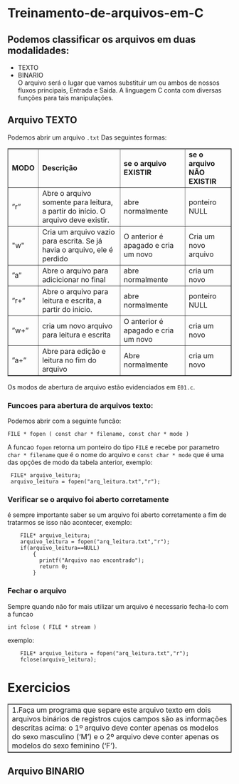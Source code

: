 # Treinamento-de-arquivos-em-C
## Podemos classificar os arquivos em duas modalidades:
* TEXTO
* BINARIO
<br>O arquivo será o lugar que vamos substituir um ou ambos de nossos fluxos principais, Entrada e Saida.
A linguagem C conta com diversas funções para tais manipulações.
## Arquivo TEXTO
Podemos abrir um arquivo `.txt` Das seguintes formas:
<table border="1">
<tr>
<td><b>MODO</b></td>
<td><b>Descrição</b></td>
<td><b>se o arquivo EXISTIR</b></td>
<td><b>se o arquivo NÃO EXISTIR</b></td>
</tr>
<tr>
<td>”r”</td>
<td>Abre o arquivo somente para leitura, a partir do início. O arquivo deve existir.</td>
<td>abre normalmente</td>
<td>ponteiro NULL</td>
<tr>
<td>"w"</td>
<td>Cria um arquivo vazio para escrita. Se já havia o arquivo, ele é perdido</td>
<td>O anterior é apagado e cria um novo</td>
<td>Cria um novo arquivo</td>
</tr>
<tr>
<td>”a”</td>
<td>Abre o arquivo para adicicionar no final</td>
<td>abre normalmente</td>
<td>cria um novo</td>
</tr>
<tr>
<td>”r+”</td>
<td>Abre o arquivo para leitura e escrita, a partir do inicio.</td>
<td>abre normalmente</td>
<td>ponteiro NULL</td>
</tr>  
 <tr>
<td>”w+”</td>
<td>cria um novo arquivo para leitura e escrita</td>
<td>O anterior é apagado e cria um novo</td>
<td>cria um novo</td>
</tr>
  <tr>
<td>”a+”</td>
<td>Abre para edição e leitura no fim do arquivo</td>
<td>Abre normalmente</td>
<td>cria um novo</td>
</tr>  
</table>

Os modos de abertura de arquivo estão evidenciados em `E01.c`.
<h3>
Funcoes para abertura de arquivos texto:
</h3>

Podemos abrir com a seguinte funcão:

```
FILE * fopen ( const char * filename, const char * mode )
```

A funcao `fopen` retorna um ponteiro do tipo `FILE` e recebe por parametro `char * filename` que é o nome do arquivo e `const char * mode` que é uma das opções de modo da tabela anterior, exemplo:

```
 FILE* arquivo_leitura;
 arquivo_leitura = fopen("arq_leitura.txt","r");
```
<h3>
Verificar se o arquivo foi aberto corretamente
</h3>

é sempre importante saber se um arquivo foi aberto corretamente a fim de tratarmos se isso não acontecer, exemplo:

```
    FILE* arquivo_leitura;
    arquivo_leitura = fopen("arq_leitura.txt","r");
    if(arquivo_leitura==NULL)
        {
          printf("Arquivo nao encontrado");
          return 0;
        }
```

<h3>
Fechar o arquivo
</h3>
Sempre quando não for mais utilizar um arquivo é necessario fecha-lo com a funcao

```
int fclose ( FILE * stream )
```
exemplo:
```
    FILE* arquivo_leitura = fopen("arq_leitura.txt","r");
    fclose(arquivo_leitura);
```

<h1>
Exercicios
</h1>

<table border="1">

<tr>
 <td>
 1.Faça um programa que separe este arquivo texto em dois arquivos binários de
registros cujos campos são as informações descritas acima: o 1º arquivo deve conter
apenas os modelos do sexo masculino (‘M’) e o 2º arquivo deve conter apenas os
modelos do sexo feminino (‘F’).  
 </td>
 
 
</tr>

</table>




## Arquivo BINARIO
       
        
